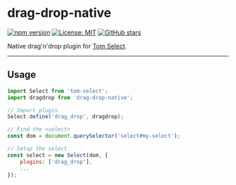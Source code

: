 # drag-drop-native
[![npm version](https://img.shields.io/npm/v/drag-drop-native.svg)](https://www.npmjs.com/package/drag-drop-native)
[![License: MIT](https://img.shields.io/badge/License-MIT-yellow.svg)](LICENSE)
[![GitHub stars](https://img.shields.io/github/stars/renekoch/drag-drop-native?style=social)](https://github.com/renekoch/drag-drop-native)

Native drag'n'drop plugin for [Tom Select](https://tom-select.js.org/).

---

## Usage

```javascript
import Select from 'tom-select';
import dragdrop from 'drag-drop-native';

// Import plugin
Select.define('drag_drop', dragdrop);

// Find the <select>
const dom = document.querySelector('select#my-select');

// Setup the select
const select = new Select(dom, {
    plugins: ['drag_drop'],
    ...
});
